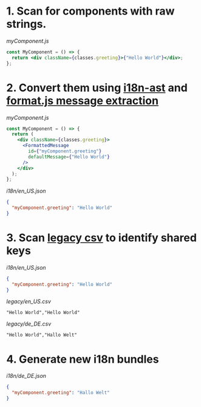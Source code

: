 # 1. Scan for components with raw strings.

_myComponent.js_

```jsx
const MyComponent = () => {
  return <div className={classes.greeting}>{"Hello World"}</div>;
};
```

# 2. Convert them using [i18n-ast](https://git.corp.adobe.com/owls/i18n-ast) and [format.js message extraction](https://formatjs.io/docs/getting-started/message-extraction/)

_myComponent.js_

```jsx
const MyComponent = () => {
  return (
    <div className={classes.greeting}>
      <FormattedMessage
        id={"myComponent.greeting"}
        defaultMessage={"Hello World"}
      />
    </div>
  );
};
```

_i18n/en_US.json_

```json
{
  "myComponent.greeting": "Hello World"
}
```

# 3. Scan [legacy csv](https://github.com/magento-l10n?utf8=%E2%9C%93&q=%5Elanguage-) to identify shared keys

_i18n/en_US.json_

```json
{
  "myComponent.greeting": "Hello World"
}
```

_legacy/en_US.csv_

```csv
"Hello World","Hello World"
```

_legacy/de_DE.csv_

```csv
"Hello World","Hallo Welt"
```

# 4. Generate new i18n bundles

_i18n/de_DE.json_

```json
{
  "myComponent.greeting": "Hallo Welt"
}
```

